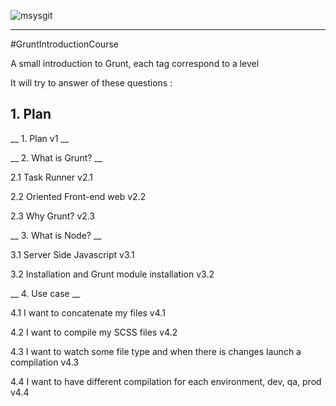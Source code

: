 ![msysgit](http://gruntjs.com/img/grunt-logo.png)

----
#GruntIntroductionCourse

A small introduction to Grunt, each tag correspond to a level

It will try to answer of these questions :

## 1. Plan

__ 1. Plan v1 __

__ 2. What is Grunt? __

   2.1 Task Runner v2.1

   2.2 Oriented Front-end web v2.2

   2.3 Why Grunt? v2.3

__ 3. What is Node? __

   3.1 Server Side Javascript v3.1

   3.2 Installation and Grunt module installation v3.2

__ 4. Use case __

   4.1 I want to concatenate my files v4.1

   4.2 I want to compile my SCSS files v4.2

   4.3 I want to watch some file type and when there is changes launch a compilation v4.3

   4.4 I want to have different compilation for each environment, dev, qa, prod v4.4